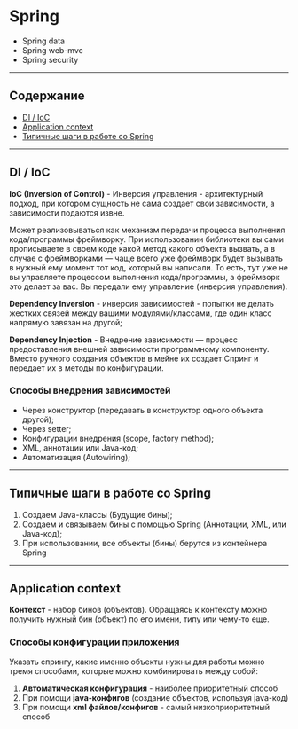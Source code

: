 # Spring

* Spring data
* Spring web-mvc
* Spring security

---

## Содержание

* [DI / IoC](#diIoc)
* [Application context](#ApplicationContext)
* [Типичные шаги в работе со Spring](#SpringSteps) 
---
<a name = "diIoc"></a>

## DI / IoC

**IoC (Inversion of Control)** - Инверсия управления - архитектурный подход, при котором сущность не сама создает свои
зависимости, а зависимости подаются извне. 

Может реализовываться как механизм передачи процесса выполнения кода/программы
фреймворку. При использовании библиотеки вы сами прописываете в своем коде какой метод какого объекта вызвать, а в
случае с фреймворками — чаще всего уже фреймворк будет вызывать в нужный ему момент тот код, который вы написали. То есть, тут уже не вы управляете процессом выполнения кода/программы, а фреймворк это делает за вас. Вы передали ему управление (инверсия управления).

**Dependency Inversion** - инверсия зависимостей - попытки не делать жестких связей между вашими модулями/классами,
где один класс напрямую завязан на другой;

**Dependency Injection** - Внедрение зависимости — процесс предоставления внешней зависимости программному компоненту. 
Вместо ручного создания объектов в мейне их создает Спринг и передает их в методы по конфигурации.

### Способы внедрения зависимостей

* Через конструктор (передавать в конструктор одного объекта другой);
* Через setter;
* Конфигурации внедрения (scope, factory method);
* XML, аннотации или Java-код;
* Автоматизация (Autowiring);

---

<a name = "SpringSteps"></a>

## Типичные шаги в работе со Spring
1. Создаем Java-классы (Будущие бины);
2. Создаем и связываем бины с помощью Spring (Аннотации, XML, или Java-код);
3. При использовании, все объекты (бины) берутся из контейнера Spring

---

<a name = "ApplicationContext"></a>

## Application context

**Контекст** - набор бинов (объектов). Обращаясь к контексту можно получить нужный бин (объект) по его имени,
типу или чему-то еще.

### Способы конфигурации приложения

Указать спрингу, какие именно объекты нужны для работы можно тремя способами, которые можно комбинировать
между собой:
1. **Автоматическая конфигурация** - наиболее приоритетный способ
2. При помощи **java-конфигов** (создание объектов, используя java-код)
3. При помощи **xml файлов/конфигов** - самый низкоприоритетный способ

